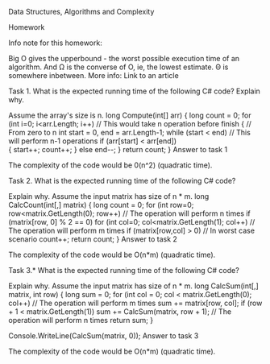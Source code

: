 Data Structures, Algorithms and Complexity

Homework

Info note for this homework:

Big O gives the upperbound - the worst possible execution time of an algorithm. And Ω is the converse of O, ie, the lowest estimate. Θ is somewhere inbetween. More info: Link to an article

Task 1. What is the expected running time of the following C# code? Explain why.

Assume the array's size is n.
long Compute(int[] arr)
{
    long count = 0;
    for (int i=0; i<arr.Length; i++)    // This would take n operation before finish
    {                                   // From zero to n
        int start = 0, end = arr.Length-1;
        while (start < end)             // This will perform n-1 operations
            if (arr[start] < arr[end])  
                { start++; count++; }
            else 
                end--;
    }
    return count;
}
Answer to task 1

The complexity of the code would be 0(n^2) (quadratic time).

Task 2. What is the expected running time of the following C# code?

Explain why.
Assume the input matrix has size of n * m.
long CalcCount(int[,] matrix)
{
    long count = 0;
    for (int row=0; row<matrix.GetLength(0); row++) // The operation will perform n times
        if (matrix[row, 0] % 2 == 0)
            for (int col=0; col<matrix.GetLength(1); col++) // The operation will perform m times
                if (matrix[row,col] > 0)                    // In worst case scenario
                    count++;
    return count;
}
Answer to task 2

The complexity of the code would be O(n*m) (quadratic time).

Task 3.* What is the expected running time of the following C# code?

Explain why.
Assume the input matrix has size of n * m.
long CalcSum(int[,] matrix, int row)
{
    long sum = 0;
    for (int col = 0; col < matrix.GetLength(0); col++) // The operation will perform m times
        sum += matrix[row, col];
    if (row + 1 < matrix.GetLength(1)) 
        sum += CalcSum(matrix, row + 1);  // The operation will perform n times
    return sum;
}

Console.WriteLine(CalcSum(matrix, 0));
Answer to task 3

The complexity of the code would be O(n*m) (quadratic time).